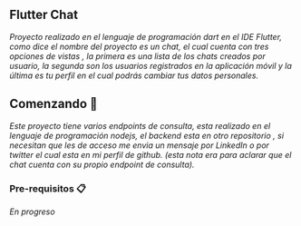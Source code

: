 ## Flutter Chat

_Proyecto realizado en el lenguaje de programación dart en el IDE Flutter, como dice el nombre del proyecto es un chat, el cual cuenta con tres opciones de vistas , la primera es una lista de los chats creados por usuario, la segunda son los usuarios registrados en la aplicación móvil y la última es tu perfil en el cual podrás cambiar tus datos personales._


## Comenzando 🚀

_Este proyecto tiene varios endpoints de consulta, esta realizado en el lenguaje de programación nodejs, el backend esta en otro repositorio , si necesitan que les de acceso me envia un mensaje por LinkedIn o por twitter el cual esta en mi perfil de github. (esta nota era para aclarar que el chat cuenta con su propio endpoint de consulta)._

### Pre-requisitos 📋

_En progreso_

